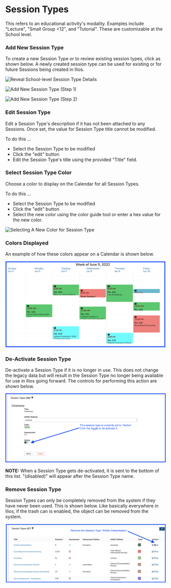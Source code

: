 # Session Types

This refers to an educational activity's modality. Examples include "Lecture", "Small Group <12", and "Tutorial". These are customizable at the School level.

### Add New Session Type

To create a new Session Type or to review existing session types, click as shown below. A newly created session type can be used for existing or for future Sessions being created in Ilios.

![Reveal School-level Session Type Details](../.gitbook/assets/new\_sess\_type1.png)

![Add New Session Type (Step 1)](../.gitbook/assets/new\_sess\_type2.png)

![Add New Session Type (Step 2)](../.gitbook/assets/new\_sess\_type3.png)

### Edit Session Type

Edit a Session Type's description if it has not been attached to any Sessions. Once set, the value for Session Type title cannot be modified.

To do this ...

* Select the Session Type to be modified
* Click the "edit" button
* Edit the Session Type's title using the provided "Title" field.

### Select Session Type Color

Choose a color to display on the Calendar for all Session Types.

To do this ...

* Select the Session Type to be modified
* Click the "edit" button
* Select the new color using the color guide tool or enter a hex value for the new color.

![Selecting A New Color for Session Type](../.gitbook/assets/edit\_sess\_type\_color1.png)

### Colors Displayed

An example of how these colors appear on a Calendar is shown below.

![](../.gitbook/assets/colors.png)

### De-Activate Session Type

De-activate a Session Type if it is no longer in use. This does not change the legacy data but will result in the Session Type no longer being available for use in Ilios going forward. The controls for performing this action are shown below.

![](<../.gitbook/assets/serssion type deactivate.png>)

**NOTE:** When a Session Type gets de-activated, it is sent to the bottom of this list. "(disabled)" will appear after the Session Type name.

### Remove Session Type

Session Types can only be completely removed from the system if they have never been used. This is shown below. Like basically everywhere in Ilios, if the trash can is enabled, the object can be removed from the system.

![](<../.gitbook/assets/remv sess type.png>)
